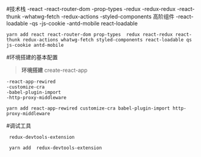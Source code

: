#技术栈
-react
-react-router-dom
-prop-types
-redux
-redux-redux
-react-thunk
-whatwg-fetch
-redux-actions
-styled-components
高阶组件
-react-loadable
-qs
-js-cookie
-antd-mobile
react-loadable

`yarn add react react-router-dom prop-types  redux react-redux react-thunk redux-actions whatwg-fetch styled-components react-loadable qs js-cookie antd-mobile 
 `

#环境搭建的基本配置 
>**环境搭建**  create-react-app
    
    -react-app-rewired
    -customize-cra
    -babel-plugin-import
    -http-proxy-middleware
`yarn add react-app-rewired customize-cra babel-plugin-import http-proxy-middleware `


#调试工具

` redux-devtools-extension`

` yarn add  redux-devtools-extension`